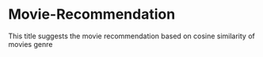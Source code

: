 # Movie-Recommendation
This title suggests the movie recommendation based on cosine similarity of movies genre 
